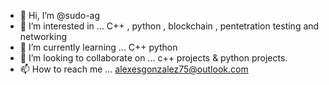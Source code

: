 - 👋 Hi, I’m @sudo-ag
- 👀 I’m interested in ... C++ , python , blockchain , pentetration testing and networking
- 🌱 I’m currently learning ... C++ python
- 💞️ I’m looking to collaborate on ... c++ projects & python projects.
- 📫 How to reach me ... alexesgonzalez75@outlook.com

<!---
sudo-ag/sudo-ag is a ✨ special ✨ repository because its `README.md` (this file) appears on your GitHub profile.
You can click the Preview link to take a look at your changes.
--->
